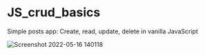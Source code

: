 # JS_crud_basics
Simple posts app: Create, read, update, delete in vanilla JavaScript 

![Screenshot 2022-05-16 140118](https://user-images.githubusercontent.com/83446408/168598470-d9697164-3d13-49fb-9675-fb85638a581c.png)

